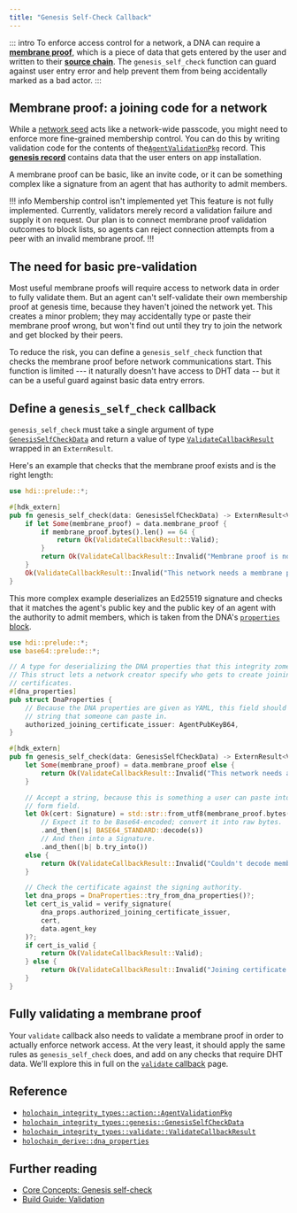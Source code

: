 ```yaml
---
title: "Genesis Self-Check Callback"
---
```


::: intro
To enforce access control for a network, a DNA can require a [**membrane proof**](/concepts/3_source_chain/#source-chain-your-own-data-store), which is a piece of data that gets entered by the user and written to their [**source chain**](/concepts/3_source_chain/). The `genesis_self_check` function can guard against user entry error and help prevent them from being accidentally marked as a bad actor.
:::

## Membrane proof: a joining code for a network

While a [network seed](/build/dnas/#network-seed) acts like a network-wide passcode, you might need to enforce more fine-grained membership control. You can do this by writing validation code for the contents of the[`AgentValidationPkg`](https://docs.rs/holochain_integrity_types/latest/holochain_integrity_types/action/enum.Action.html#variant.AgentValidationPkg) record. This [**genesis record**](/resources/glossary/#genesis-records) contains data that the user enters on app installation.

A membrane proof can be basic, like an invite code, or it can be something complex like a signature from an agent that has authority to admit members.

!!! info Membership control isn't implemented yet
This feature is not fully implemented. Currently, validators merely record a validation failure and supply it on request. Our plan is to connect membrane proof validation outcomes to block lists, so agents can reject connection attempts from a peer with an invalid membrane proof.
!!!

## The need for basic pre-validation

Most useful membrane proofs will require access to network data in order to fully validate them. But an agent can't self-validate their own membership proof at genesis time, because they haven't joined the network yet. This creates a minor problem; they may accidentally type or paste their membrane proof wrong, but won't find out until they try to join the network and get blocked by their peers.

To reduce the risk, you can define a `genesis_self_check` function that checks the membrane proof before network communications start. This function is limited --- it naturally doesn't have access to DHT data -- but it can be a useful guard against basic data entry errors.

## Define a `genesis_self_check` callback

`genesis_self_check` must take a single argument of type [`GenesisSelfCheckData`](https://docs.rs/hdi/latest/hdi/prelude/type.GenesisSelfCheckData.html) and return a value of type [`ValidateCallbackResult`](https://docs.rs/hdi/latest/hdi/prelude/enum.ValidateCallbackResult.html) wrapped in an `ExternResult`.

Here's an example that checks that the membrane proof exists and is the right length:

```rust
use hdi::prelude::*;

#[hdk_extern]
pub fn genesis_self_check(data: GenesisSelfCheckData) -> ExternResult<ValidateCallbackResult> {
    if let Some(membrane_proof) = data.membrane_proof {
        if membrane_proof.bytes().len() == 64 {
            return Ok(ValidateCallbackResult::Valid);
        }
        return Ok(ValidateCallbackResult::Invalid("Membrane proof is not the right length. Please check it and enter it again.".into()));
    }
    Ok(ValidateCallbackResult::Invalid("This network needs a membrane proof to join.".into()))
}
```

This more complex example deserializes an Ed25519 signature and checks that it matches the agent's public key and the public key of an agent with the authority to admit members, which is taken from the DNA's [`properties` block](/build/dnas/#use-dna-properties).

```rust
use hdi::prelude::*;
use base64::prelude::*;

// A type for deserializing the DNA properties that this integrity zome needs.
// This struct lets a network creator specify who gets to create joining
// certificates.
#[dna_properties]
pub struct DnaProperties {
    // Because the DNA properties are given as YAML, this field should be a
    // string that someone can paste in.
    authorized_joining_certificate_issuer: AgentPubKeyB64,
}

#[hdk_extern]
pub fn genesis_self_check(data: GenesisSelfCheckData) -> ExternResult<ValidateCallbackResult> {
    let Some(membrane_proof) = data.membrane_proof else {
        return Ok(ValidateCallbackResult::Invalid("This network needs a membrane proof to join.".into()));
    }

    // Accept a string, because this is something a user can paste into a
    // form field.
    let Ok(cert: Signature) = std::str::from_utf8(membrane_proof.bytes())
        // Expect it to be Base64-encoded; convert it into raw bytes.
        .and_then(|s| BASE64_STANDARD::decode(s))
        // And then into a Signature.
        .and_then(|b| b.try_into())
    else {
        return Ok(ValidateCallbackResult::Invalid("Couldn't decode membrane proof into joining certificate."));
    }

    // Check the certificate against the signing authority.
    let dna_props = DnaProperties::try_from_dna_properties()?;
    let cert_is_valid = verify_signature(
        dna_props.authorized_joining_certificate_issuer,
        cert,
        data.agent_key
    )?;
    if cert_is_valid {
        return Ok(ValidateCallbackResult::Valid);
    } else {
        return Ok(ValidateCallbackResult::Invalid("Joining certificate wasn't valid. Please try entering it again or asking the certificate issuer for a new one."));
    }
}
```

## Fully validating a membrane proof

Your `validate` callback also needs to validate a membrane proof in order to actually enforce network access. At the very least, it should apply the same rules as `genesis_self_check` does, and add on any checks that require DHT data. We'll explore this in full on the [`validate` callback](/build/validate-callback/#validate-agent-joining) page.

## Reference

* [`holochain_integrity_types::action::AgentValidationPkg`](https://docs.rs/holochain_integrity_types/latest/holochain_integrity_types/action/enum.Action.html#variant.AgentValidationPkg)
* [`holochain_integrity_types::genesis::GenesisSelfCheckData`](https://docs.rs/holochain_integrity_types/latest/holochain_integrity_types/genesis/type.GenesisSelfCheckData.html)
* [`holochain_integrity_types::validate::ValidateCallbackResult`](https://docs.rs/holochain_integrity_types/latest/holochain_integrity_types/genesis/type.GenesisSelfCheckData.html)
* [`holochain_derive::dna_properties`](https://docs.rs/hdk_derive/latest/hdk_derive/attr.dna_properties.html)

## Further reading

* [Core Concepts: Genesis self-check](/concepts/7_validation/#genesis-self-check)
* [Build Guide: Validation](/build/validation/)